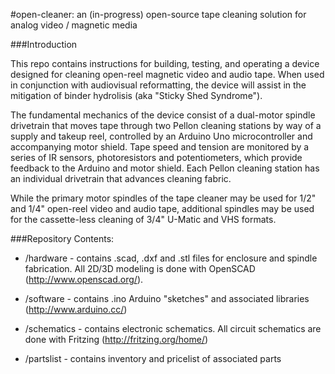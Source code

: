 #open-cleaner: an (in-progress) open-source tape cleaning solution for analog video / magnetic media

###Introduction

This repo contains instructions for building, testing, and operating a device designed for cleaning open-reel magnetic video and audio tape. When used in conjunction with audiovisual reformatting, the device will assist in the mitigation of binder hydrolisis (aka "Sticky Shed Syndrome"). 

The fundamental mechanics of the device consist of a dual-motor spindle drivetrain that moves tape through two Pellon cleaning stations by way of a supply and takeup reel, controlled by an Arduino Uno microcontroller and accompanying motor shield. Tape speed and tension are monitored by a series of IR sensors, photoresistors and potentiometers, which provide feedback to the Arduino and motor shield. Each Pellon cleaning station has an individual drivetrain that advances cleaning fabric. 

While the primary motor spindles of the tape cleaner may be used for 1/2" and 1/4" open-reel video and audio tape, additional spindles may be used for the cassette-less cleaning of 3/4" U-Matic and VHS formats.


###Repository Contents:

- /hardware - contains .scad, .dxf and .stl files for enclosure and spindle fabrication. All 2D/3D modeling is done with OpenSCAD (http://www.openscad.org/). 

- /software - contains .ino Arduino "sketches" and associated libraries (http://www.arduino.cc/)

- /schematics - contains electronic schematics. All circuit schematics are done with Fritzing (http://fritzing.org/home/)

- /partslist - contains inventory and pricelist of associated parts


